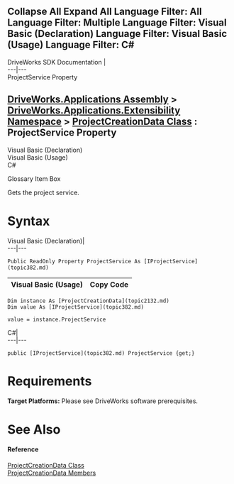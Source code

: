 Collapse All Expand All Language Filter: All  Language Filter: Multiple  Language Filter: Visual Basic (Declaration) Language Filter: Visual Basic (Usage) Language Filter: C#  
---  
DriveWorks SDK Documentation  |   
---|---  
ProjectService Property   
  
[DriveWorks.Applications Assembly](topic13.md) > [DriveWorks.Applications.Extensibility Namespace](topic1995.md) > [ProjectCreationData Class](topic2132.md) : ProjectService Property  
---  
  
Visual Basic (Declaration)    
Visual Basic (Usage)    
C# 

Glossary Item Box

Gets the project service. 

# Syntax

Visual Basic (Declaration)|   
---|---  
      
    
    Public ReadOnly Property ProjectService As [IProjectService](topic382.md)  
  
Visual Basic (Usage)| Copy Code  
---|---  
      
    
    Dim instance As [ProjectCreationData](topic2132.md)
    Dim value As [IProjectService](topic382.md)
     
    value = instance.ProjectService  
  
C#|   
---|---  
      
    
    public [IProjectService](topic382.md) ProjectService {get;}  
  
# Requirements

**Target Platforms:** Please see DriveWorks software prerequisites.

# See Also

#### Reference

[ProjectCreationData Class](topic2132.md)   
[ProjectCreationData Members](topic2133.md)


